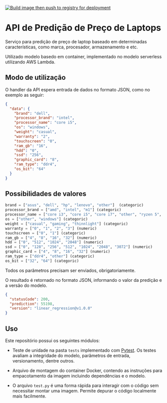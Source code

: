 [![Build image then push to registry for deployment](https://github.com/michelpf/fiap-ds-mlops-api-laptop-pricing-brl/actions/workflows/deploy.yml/badge.svg)](https://github.com/michelpf/fiap-ds-mlops-api-laptop-pricing-brl/actions/workflows/deploy.yml)

# API de Predição de Preço de Laptops

Serviço para predição de preço de laptop baseado em determinadas características, como marca, procesador, armazenamento e etc.

Utilizado modelo basedo em container, implementado no modelo serverless utilizando AWS Lambda.

## Modo de utilização

O handler da API espera entrada de dados no formato JSON, como no exemplo as seguir:

```json
{
  "data": {
    "brand": "dell",
    "processor_brand": "intel",
    "processor_name": "core i5",
    "os": "windows",
    "weight": "casual",
    "warranty": "2",
    "touchscreen": "0",
    "ram_gb": "16",
    "hdd": "0",
    "ssd": "256",
    "graphic_card": "8",
    "ram_type": "ddr4",
    "os_bit": "64"
  }
}
```

## Possibilidades de valores

```python
brand = ["asus", "dell", "hp", "lenovo", "other"]  (categoric)
processor_brand = ["amd", "intel", "m1"] (categoric)
processor_name = ["core i3", "core i5", "core i7", "other", "ryzen 5", "ryzen 7"] (categoric)
os = ["other", "windows"] (categoric)
weight = ["casual", "gaming", "thinnlight"] (categoric)
warranty = ["0", "1", "2", "3"] (numeric)
touchscreen = ["0", "1"] (categoric)
ram_gb = ["4", "8", "16", "32"] (numeric)
hdd = ["0", "512", "1024", "2048"] (numeric)
ssd = ["0", "128", "256", "512", "1024", "2048", "3072"] (numeric)
graphic_card = ["4", "8", "16", "32"] (numeric)
ram_type = ["ddr4", "other"] (categoric)
os_bit = ["32", "64"] (categoric)
```




Todos os parâmetros precisam ser enviados, obrigatoriamente.

O resultado é retornado no formato JSON, informando o valor da predição e a versão do modelo.

```json
{
  "statusCode": 200,
  "prediction": 55198,
  "version": "linear_regression@v1.0.0"
}
```

## Uso

Este repositório possui os seguintes módulos:

* Teste de unidade na pasta ```tests``` implementado com [Pytest](https://docs.pytest.org/en/7.4.x/).
Os testes avaliam a integridade do modelo, parâmetros de entrada, versionamento, dentre outros. 

* Arquivo de montagem do container Docker, contendo as instruções para empacotamento da imagem incluindo dependências e o modelo.

* O arquivo ```test.py``` é uma forma rápida para interagir com o código sem necessitar montar uma imagem. Permite depurar o código localmente mais facilmente.
